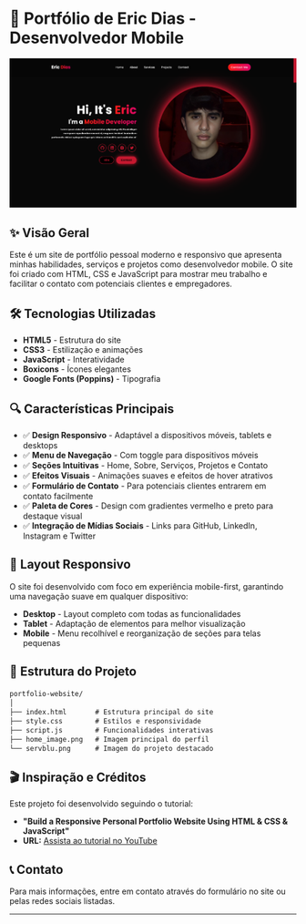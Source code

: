 # 🚀 Portfólio de Eric Dias - Desenvolvedor Mobile

![Banner do Portfólio](portfolio-image.png)

## ✨ Visão Geral

Este é um site de portfólio pessoal moderno e responsivo que apresenta minhas habilidades, serviços e projetos como desenvolvedor mobile. O site foi criado com HTML, CSS e JavaScript para mostrar meu trabalho e facilitar o contato com potenciais clientes e empregadores.

## 🛠️ Tecnologias Utilizadas

- **HTML5** - Estrutura do site
- **CSS3** - Estilização e animações
- **JavaScript** - Interatividade
- **Boxicons** - Ícones elegantes
- **Google Fonts (Poppins)** - Tipografia

## 🔍 Características Principais

- ✅ **Design Responsivo** - Adaptável a dispositivos móveis, tablets e desktops
- ✅ **Menu de Navegação** - Com toggle para dispositivos móveis
- ✅ **Seções Intuitivas** - Home, Sobre, Serviços, Projetos e Contato
- ✅ **Efeitos Visuais** - Animações suaves e efeitos de hover atrativos
- ✅ **Formulário de Contato** - Para potenciais clientes entrarem em contato facilmente
- ✅ **Paleta de Cores** - Design com gradientes vermelho e preto para destaque visual
- ✅ **Integração de Mídias Sociais** - Links para GitHub, LinkedIn, Instagram e Twitter

## 📱 Layout Responsivo

O site foi desenvolvido com foco em experiência mobile-first, garantindo uma navegação suave em qualquer dispositivo:

- **Desktop** - Layout completo com todas as funcionalidades
- **Tablet** - Adaptação de elementos para melhor visualização
- **Mobile** - Menu recolhível e reorganização de seções para telas pequenas

## 📂 Estrutura do Projeto

```
portfolio-website/
│
├── index.html       # Estrutura principal do site
├── style.css        # Estilos e responsividade
├── script.js        # Funcionalidades interativas
├── home_image.png   # Imagem principal do perfil
└── servblu.png      # Imagem do projeto destacado
```

## 🎬 Inspiração e Créditos

Este projeto foi desenvolvido seguindo o tutorial:
- **"Build a Responsive Personal Portfolio Website Using HTML & CSS & JavaScript"**
- **URL:** [Assista ao tutorial no YouTube](https://www.youtube.com/watch?v=uTPO6fKtBvM)

## 📞 Contato

Para mais informações, entre em contato através do formulário no site ou pelas redes sociais listadas.

---
